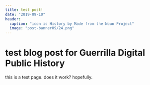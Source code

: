 ```yaml
---
title: test post! 
date: "2019-09-10" 
header:
  caption: "icon is History by Made from the Noun Project"
  image: "post-banner09/24.png"
---
```

# test blog post for Guerrilla Digital Public History 
this is a test page. does it work? hopefully. 

